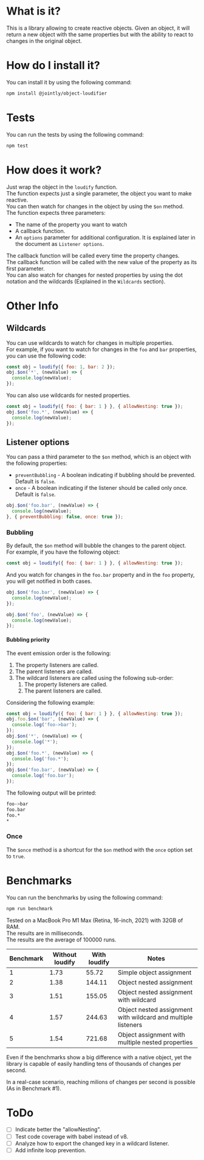 # What is it?

This is a library allowing to create reactive objects.
Given an object, it will return a new object with the same properties but with the ability to react to changes in the original object.

# How do I install it?

You can install it by using the following command:

```bash
npm install @jointly/object-loudifier
```

# Tests

You can run the tests by using the following command:

```bash
npm test
```

# How does it work?

Just wrap the object in the `loudify` function.  
The function expects just a single parameter, the object you want to make reactive.  
You can then watch for changes in the object by using the `$on` method.  
The function expects three parameters:
- The name of the property you want to watch
- A callback function.  
- An `options` parameter for additional configuration. It is explained later in the document as `Listener options`.  

The callback function will be called every time the property changes.  
The callback function will be called with the new value of the property as its first parameter.  
You can also watch for changes for nested properties by using the dot notation and the wildcards (Explained in the `Wildcards` section).

# Other Info

## Wildcards

You can use wildcards to watch for changes in multiple properties.  
For example, if you want to watch for changes in the `foo` and `bar` properties, you can use the following code:

```js
const obj = loudify({ foo: 1, bar: 2 });
obj.$on('*', (newValue) => {
  console.log(newValue);
});
```

You can also use wildcards for nested properties.

```js
const obj = loudify({ foo: { bar: 1 } }, { allowNesting: true });
obj.$on('foo.*', (newValue) => {
  console.log(newValue);
});
```

## Listener options

You can pass a third parameter to the `$on` method, which is an object with the following properties:
- `preventBubbling` - A boolean indicating if bubbling should be prevented. Default is `false`.
- `once` - A boolean indicating if the listener should be called only once. Default is `false`.

```js
obj.$on('foo.bar', (newValue) => {
  console.log(newValue);
}, { preventBubbling: false, once: true });
```

### Bubbling

By default, the `$on` method will bubble the changes to the parent object.  
For example, if you have the following object:

```js
const obj = loudify({ foo: { bar: 1 } }, { allowNesting: true });
```

And you watch for changes in the `foo.bar` property and in the `foo` property, you will get notified in both cases.

```js
obj.$on('foo.bar', (newValue) => {
  console.log(newValue);
});

obj.$on('foo', (newValue) => {
  console.log(newValue);
});
```

#### Bubbling priority

The event emission order is the following:
1. The property listeners are called.
2. The parent listeners are called.
3. The wildcard listeners are called using the following sub-order:
    1. The property listeners are called.
    2. The parent listeners are called.

Considering the following example:
  
  ```js
  const obj = loudify({ foo: { bar: 1 } }, { allowNesting: true });
  obj.foo.$on('bar', (newValue) => {
    console.log('foo->bar');
  });
  obj.$on('*', (newValue) => {
    console.log('*');
  });
  obj.$on('foo.*', (newValue) => {
    console.log('foo.*');
  });
  obj.$on('foo.bar', (newValue) => {
    console.log('foo.bar');
  });
  ```

The following output will be printed:

```bash
foo->bar
foo.bar
foo.*
*
```

### Once

The `$once` method is a shortcut for the `$on` method with the `once` option set to `true`.

# Benchmarks

You can run the benchmarks by using the following command:

```bash
npm run benchmark
```

Tested on a MacBook Pro M1 Max (Retina, 16-inch, 2021) with 32GB of RAM.  
The results are in milliseconds.  
The results are the average of 100000 runs.  

| Benchmark | Without loudify | With loudify | Notes |
| --- | --- | --- | --- |
| 1 | 1.73 | 55.72 | Simple object assignment |
| 2 | 1.38 | 144.11 | Object nested assignment |
| 3 | 1.51 | 155.05 | Object nested assignment with wildcard |
| 4 | 1.57 | 244.63 | Object nested assignment with wildcard and multiple listeners |
| 5 | 1.54 | 721.68 | Object assignment with multiple nested properties |

Even if the benchmarks show a big difference with a native object, yet the library is capable of easily handling tens of thousands of changes per second.  

In a real-case scenario, reaching milions of changes per second is possible (As in Benchmark #1).

# ToDo

- [ ] Indicate better the "allowNesting".
- [ ] Test code coverage with babel instead of v8.
- [ ] Analyze how to export the changed key in a wildcard listener.
- [ ] Add infinite loop prevention.
